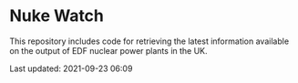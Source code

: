 # Nuke Watch

This repository includes code for retrieving the latest information available on the output of EDF nuclear power plants in the UK.

Last updated: 2021-09-23 06:09